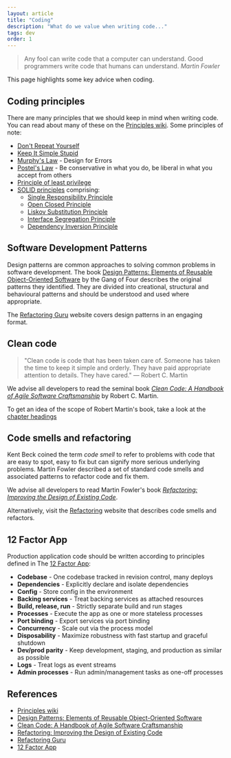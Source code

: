 ```yaml
---
layout: article
title: "Coding"
description: "What do we value when writing code..."
tags: dev
order: 1
---
```

> Any fool can write code that a computer can understand. Good programmers write code that humans can understand.
> _Martin Fowler_

This page highlights some key advice when coding.

## Coding principles

There are many principles that we should keep in mind when writing code. You can read about many of these on the [Principles wiki][principles_wiki]. Some principles of note:

* [Don't Repeat Yourself][principles_dry]
* [Keep It Simple Stupid][principles_kiss]
* [Murphy's Law][principles_ml] - Design for Errors
* [Postel's Law][principles_pl] - Be conservative in what you do, be liberal in what you accept from others
* [Principle of least privilege][principles_least_privilege]
* [SOLID principles][principles_solid] comprising:
  * [Single Responsibility Principle][principles_srp]
  * [Open Closed Principle][principles_ocp]
  * [Liskov Substitution Principle][principles_lsp]
  * [Interface Segregation Principle][principles_isp]
  * [Dependency Inversion Principle][principles_di]

## Software Development Patterns

Design patterns are common approaches to solving common problems in software development. The book [Design Patterns: Elements of Reusable Object-Oriented Software][goodreads_designpatterns] by the Gang of Four describes the original patterns they identified. They are divided into creational, structural and behavioural patterns and should be understood and used where appropriate.

The [Refactoring Guru][refactoring_guru] website covers design patterns in an engaging format.

## Clean code

> "Clean code is code that has been taken care of. Someone has taken the time to keep it simple and orderly. They have paid appropriate attention to details. They have cared."
> ― Robert C. Martin

We advise all developers to read the seminal book _[Clean Code: A Handbook of Agile Software Craftsmanship][goodreads_cleancode]_ by Robert C. Martin.

To get an idea of the scope of Robert Martin's book, take a look at the [chapter headings](../coding-clean-code)

## Code smells and refactoring

Kent Beck coined the term _code smell_ to refer to problems with code that are easy to spot, easy to fix but can signify more serious underlying problems. Martin Fowler described a set of standard code smells and associated patterns to refactor code and fix them.

We advise all developers to read Martin Fowler's book _[Refactoring: Improving the Design of Existing Code][goodreads_refactoring]_.

Alternatively, visit the [Refactoring][refactoring_guru] website that describes code smells and refactors.

## 12 Factor App

Production application code should be written according to principles defined in The [12 Factor App][12_factor_app]:

* __Codebase__ - One codebase tracked in revision control, many deploys
* __Dependencies__ - Explicitly declare and isolate dependencies
* __Config__ - Store config in the environment
* __Backing services__ - Treat backing services as attached resources
* __Build, release, run__ - Strictly separate build and run stages
* __Processes__ - Execute the app as one or more stateless processes
* __Port binding__ - Export services via port binding
* __Concurrency__ - Scale out via the process model
* __Disposability__ - Maximize robustness with fast startup and graceful shutdown
* __Dev/prod parity__ - Keep development, staging, and production as similar as possible
* __Logs__ - Treat logs as event streams
* __Admin processes__ - Run admin/management tasks as one-off processes

## References

* [Principles wiki][principles_wiki]
* [Design Patterns: Elements of Reusable Object-Oriented Software][goodreads_designpatterns]
* [Clean Code: A Handbook of Agile Software Craftsmanship][goodreads_cleancode]
* [Refactoring: Improving the Design of Existing Code][goodreads_refactoring]
* [Refactoring Guru][refactoring_guru]
* [12 Factor App][12_factor_app]

[principles_wiki]: <http://principles-wiki.net/start>
[principles_dry]: <http://principles-wiki.net/principles:don_t_repeat_yourself>
[principles_kiss]: <http://principles-wiki.net/principles:keep_it_simple_stupid>
[principles_ml]: <http://principles-wiki.net/principles:murphy_s_law>
[principles_pl]: <http://principles-wiki.net/principles:postel_s_law>
[principles_least_privilege]: <http://principles-wiki.net/principles:principle_of_least_privilege>
[principles_solid]: <http://principles-wiki.net/collections:solid>
[principles_srp]: <http://principles-wiki.net/principles:single_responsibility_principle>
[principles_ocp]: <http://principles-wiki.net/principles:open-closed_principle>
[principles_lsp]: <http://principles-wiki.net/principles:liskov_substitution_principle>
[principles_isp]: <http://principles-wiki.net/principles:interface_segregation_principle>
[principles_di]: <http://principles-wiki.net/principles:dependency_inversion_principle>
[goodreads_designpatterns]: <https://www.goodreads.com/book/show/85009.Design_Patterns>
[goodreads_cleancode]: <https://www.goodreads.com/en/book/show/3735293-clean-code>
[goodreads_refactoring]: <https://www.goodreads.com/en/book/show/44936.Refactoring>
[refactoring_guru]: <https://refactoring.guru/refactoring>
[refactoring_guru_patterns]: <https://refactoring.guru/design-patterns>
[12_factor_app]: <https://12factor.net/>
